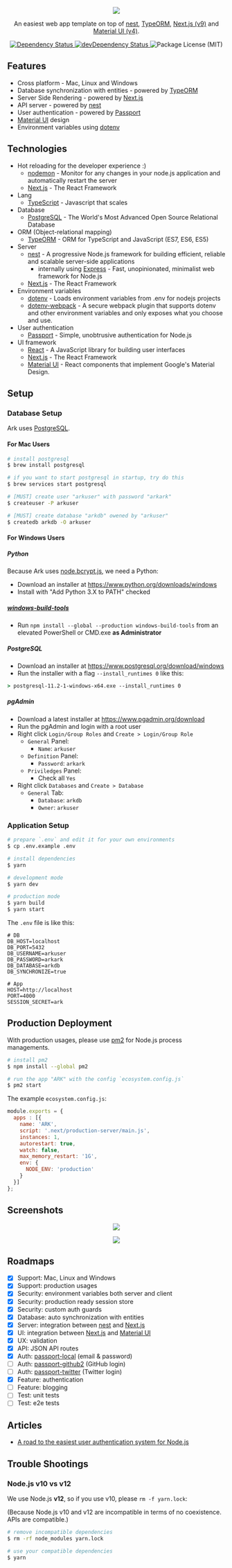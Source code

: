 <p align="center"><img src="https://i.imgur.com/hTXWo3k.png"></p>

<p align="center">An easiest web app template on top of <a href="https://nestjs.com">nest</a>, <a href="http://typeorm.io">TypeORM</a>, <a href="https://nextjs.org">Next.js (v9)</a> and <a href="https://material-ui.com">Material UI (v4)</a>.</p>

<div align="center">
  <a href="https://david-dm.org/saltyshiomix/ark">
    <img src="https://david-dm.org/saltyshiomix/ark.svg" alt="Dependency Status" />
  </a>
  <a href="https://david-dm.org/saltyshiomix/ark?type=dev"> 
    <img src="https://david-dm.org/saltyshiomix/ark/dev-status.svg" alt="devDependency Status" />
  </a>
  <img src="https://img.shields.io/github/license/saltyshiomix/ark.svg" alt="Package License (MIT)">
</div>

## Features

- Cross platform - Mac, Linux and Windows
- Database synchronization with entities - powered by [TypeORM](http://typeorm.io)
- Server Side Rendering - powered by [Next.js](https://nextjs.org)
- API server - powered by [nest](https://nestjs.com)
- User authentication - powered by [Passport](http://www.passportjs.org)
- [Material UI](https://material-ui.com) design
- Environment variables using [dotenv](https://github.com/motdotla/dotenv)

## Technologies

- Hot reloading for the developer experience :)
    - [nodemon](https://nodemon.io) - Monitor for any changes in your node.js application and automatically restart the server
    - [Next.js](https://nextjs.org) - The React Framework
- Lang
    - [TypeScript](https://www.typescriptlang.org) - Javascript that scales
- Database
    - [PostgreSQL](https://www.postgresql.org) - The World's Most Advanced Open Source Relational Database
- ORM (Object-relational mapping)
    - [TypeORM](http://typeorm.io) - ORM for TypeScript and JavaScript (ES7, ES6, ES5)
- Server
    - [nest](https://nestjs.com) - A progressive Node.js framework for building efficient, reliable and scalable server-side applications
        - internally using [Express](https://expressjs.com) - Fast, unopinionated, minimalist web framework for Node.js
    - [Next.js](https://nextjs.org) - The React Framework
- Environment variables
    - [dotenv](https://github.com/motdotla/dotenv) - Loads environment variables from .env for nodejs projects
    - [dotenv-webpack](https://github.com/mrsteele/dotenv-webpack) - A secure webpack plugin that supports dotenv and other environment variables and only exposes what you choose and use.
- User authentication
    - [Passport](http://www.passportjs.org) - Simple, unobtrusive authentication for Node.js
- UI framework
    - [React](https://reactjs.org) - A JavaScript library for building user interfaces
    - [Next.js](https://nextjs.org) - The React Framework
    - [Material UI](https://material-ui.com) - React components that implement Google's Material Design.

## Setup

### Database Setup

Ark uses [PostgreSQL](https://www.postgresql.org).

#### For Mac Users

```bash
# install postgresql
$ brew install postgresql

# if you want to start postgresql in startup, try do this
$ brew services start postgresql

# [MUST] create user "arkuser" with password "arkark"
$ createuser -P arkuser

# [MUST] create database "arkdb" owened by "arkuser"
$ createdb arkdb -O arkuser
```

#### For Windows Users

##### Python

Because Ark uses [node.bcrypt.js](https://github.com/kelektiv/node.bcrypt.js), we need a Python:

- Download an installer at <https://www.python.org/downloads/windows>
- Install with "Add Python 3.X to PATH" checked

##### [windows-build-tools](https://github.com/felixrieseberg/windows-build-tools)

- Run `npm install --global --production windows-build-tools` from an elevated PowerShell or CMD.exe **as Administrator**

##### PostgreSQL

- Download an installer at <https://www.postgresql.org/download/windows>
- Run the installer with a flag `--install_runtimes 0` like this:

```cmd
> postgresql-11.2-1-windows-x64.exe --install_runtimes 0
```

##### pgAdmin

- Download a latest installer at <https://www.pgadmin.org/download>
- Run the pgAdmin and login with a root user
- Right click `Login/Group Roles` and `Create > Login/Group Role`
    - `General` Panel:
        - `Name`: `arkuser`
    - `Definition` Panel:
        - `Password`: `arkark`
    - `Priviledges` Panel:
        - Check all `Yes`
- Right click `Databases` and `Create > Database`
    - `General` Tab:
        - `Database`: `arkdb`
        - `Owner`: `arkuser`

### Application Setup

```bash
# prepare `.env` and edit it for your own environments
$ cp .env.example .env

# install dependencies
$ yarn

# development mode
$ yarn dev

# production mode
$ yarn build
$ yarn start
```

The `.env` file is like this:

```
# DB
DB_HOST=localhost
DB_PORT=5432
DB_USERNAME=arkuser
DB_PASSWORD=arkark
DB_DATABASE=arkdb
DB_SYNCHRONIZE=true

# App
HOST=http://localhost
PORT=4000
SESSION_SECRET=ark
```

## Production Deployment

With production usages, please use [pm2](https://github.com/Unitech/pm2) for Node.js process managements.

```bash
# install pm2
$ npm install --global pm2

# run the app "ARK" with the config `ecosystem.config.js`
$ pm2 start
```

The example `ecosystem.config.js`:

```js
module.exports = {
  apps : [{
    name: 'ARK',
    script: '.next/production-server/main.js',
    instances: 1,
    autorestart: true,
    watch: false,
    max_memory_restart: '1G',
    env: {
      NODE_ENV: 'production'
    }
  }]
};
```

## Screenshots

<p align="center"><img src="https://i.imgur.com/hTXWo3k.png"></p>

<p align="center"><img src="https://i.imgur.com/ym0XlJR.png"></p>

## Roadmaps

- [x] Support: Mac, Linux and Windows
- [x] Support: production usages
- [x] Security: environment variables both server and client
- [x] Security: production ready session store
- [x] Security: custom auth guards
- [x] Database: auto synchronization with entities
- [x] Server: integration between [nest](https://nestjs.com) and [Next.js](https://nextjs.org)
- [x] UI: integration between [Next.js](https://nextjs.org) and [Material UI](https://material-ui.com)
- [x] UX: validation
- [x] API: JSON API routes
- [x] Auth: [passport-local](https://github.com/jaredhanson/passport-local) (email & password)
- [ ] Auth: [passport-github2](https://github.com/cfsghost/passport-github) (GitHub login)
- [ ] Auth: [passport-twitter](https://github.com/jaredhanson/passport-twitter) (Twitter login)
- [x] Feature: authentication
- [ ] Feature: blogging
- [ ] Test: unit tests
- [ ] Test: e2e tests

## Articles

- [A road to the easiest user authentication system for Node.js](https://dev.to/saltyshiomix/a-road-to-the-easiest-user-authentication-system-for-nodejs-138f)

## Trouble Shootings

### Node.js v10 vs v12

We use Node.js **v12**, so if you use v10, please `rm -f yarn.lock`:

(Because Node.js v10 and v12 are incompatible in terms of no coexistence. APIs are compatible.)

```bash
# remove incompatible dependencies
$ rm -rf node_modules yarn.lock

# use your compatible dependencies
$ yarn
```
